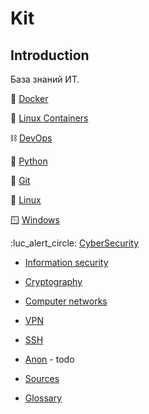 # Kit
## Introduction
База знаний ИТ.


:white_square_button: [Docker](materials/docker.md)

:white_square_button: [Linux Containers](materials/lxc.md)

:chains: [DevOps](materials/devops.md)

:snake: [Python](materials/python.md)

🔗 [Git](materials/git.md)

🐧 [Linux](materials/linux.md)

🪟 [Windows](materials/windows.md)

:luc_alert_circle:  [CyberSecurity](materials/cybersecurity.md)

- [Information security](materials/infosec.md)
- [Cryptography](materials/crypto.md)
- [Computer networks](materials/networks.md)
- [VPN](materials/vpn.md)
- [SSH](materials/ssh.md)
- [Anon](materials/anon.md) - todo

- [Sources](materials/links.md)
- [Glossary](materials/glossary.md)
